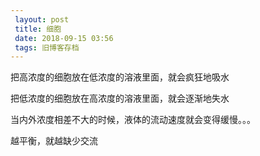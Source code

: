 ```yaml
---
 layout: post
 title: 细胞
 date: 2018-09-15 03:56
 tags: 旧博客存档
---
```

把高浓度的细胞放在低浓度的溶液里面，就会疯狂地吸水



把低浓度的细胞放在高浓度的溶液里面，就会逐渐地失水



当内外浓度相差不大的时候，液体的流动速度就会变得缓慢。。。



越平衡，就越缺少交流

